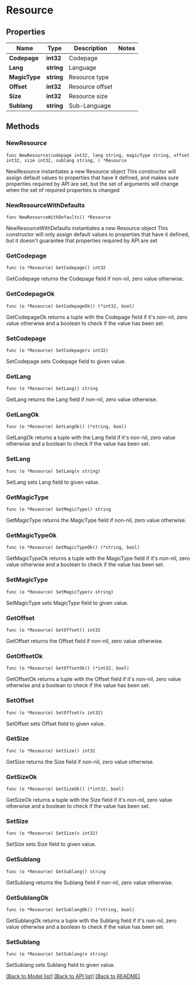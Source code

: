 # Resource

## Properties

Name | Type | Description | Notes
------------ | ------------- | ------------- | -------------
**Codepage** | **int32** | Codepage | 
**Lang** | **string** | Language | 
**MagicType** | **string** | Resource type | 
**Offset** | **int32** | Resource offset | 
**Size** | **int32** | Resource size | 
**Sublang** | **string** | Sub-Language | 

## Methods

### NewResource

`func NewResource(codepage int32, lang string, magicType string, offset int32, size int32, sublang string, ) *Resource`

NewResource instantiates a new Resource object
This constructor will assign default values to properties that have it defined,
and makes sure properties required by API are set, but the set of arguments
will change when the set of required properties is changed

### NewResourceWithDefaults

`func NewResourceWithDefaults() *Resource`

NewResourceWithDefaults instantiates a new Resource object
This constructor will only assign default values to properties that have it defined,
but it doesn't guarantee that properties required by API are set

### GetCodepage

`func (o *Resource) GetCodepage() int32`

GetCodepage returns the Codepage field if non-nil, zero value otherwise.

### GetCodepageOk

`func (o *Resource) GetCodepageOk() (*int32, bool)`

GetCodepageOk returns a tuple with the Codepage field if it's non-nil, zero value otherwise
and a boolean to check if the value has been set.

### SetCodepage

`func (o *Resource) SetCodepage(v int32)`

SetCodepage sets Codepage field to given value.


### GetLang

`func (o *Resource) GetLang() string`

GetLang returns the Lang field if non-nil, zero value otherwise.

### GetLangOk

`func (o *Resource) GetLangOk() (*string, bool)`

GetLangOk returns a tuple with the Lang field if it's non-nil, zero value otherwise
and a boolean to check if the value has been set.

### SetLang

`func (o *Resource) SetLang(v string)`

SetLang sets Lang field to given value.


### GetMagicType

`func (o *Resource) GetMagicType() string`

GetMagicType returns the MagicType field if non-nil, zero value otherwise.

### GetMagicTypeOk

`func (o *Resource) GetMagicTypeOk() (*string, bool)`

GetMagicTypeOk returns a tuple with the MagicType field if it's non-nil, zero value otherwise
and a boolean to check if the value has been set.

### SetMagicType

`func (o *Resource) SetMagicType(v string)`

SetMagicType sets MagicType field to given value.


### GetOffset

`func (o *Resource) GetOffset() int32`

GetOffset returns the Offset field if non-nil, zero value otherwise.

### GetOffsetOk

`func (o *Resource) GetOffsetOk() (*int32, bool)`

GetOffsetOk returns a tuple with the Offset field if it's non-nil, zero value otherwise
and a boolean to check if the value has been set.

### SetOffset

`func (o *Resource) SetOffset(v int32)`

SetOffset sets Offset field to given value.


### GetSize

`func (o *Resource) GetSize() int32`

GetSize returns the Size field if non-nil, zero value otherwise.

### GetSizeOk

`func (o *Resource) GetSizeOk() (*int32, bool)`

GetSizeOk returns a tuple with the Size field if it's non-nil, zero value otherwise
and a boolean to check if the value has been set.

### SetSize

`func (o *Resource) SetSize(v int32)`

SetSize sets Size field to given value.


### GetSublang

`func (o *Resource) GetSublang() string`

GetSublang returns the Sublang field if non-nil, zero value otherwise.

### GetSublangOk

`func (o *Resource) GetSublangOk() (*string, bool)`

GetSublangOk returns a tuple with the Sublang field if it's non-nil, zero value otherwise
and a boolean to check if the value has been set.

### SetSublang

`func (o *Resource) SetSublang(v string)`

SetSublang sets Sublang field to given value.



[[Back to Model list]](../README.md#documentation-for-models) [[Back to API list]](../README.md#documentation-for-api-endpoints) [[Back to README]](../README.md)


